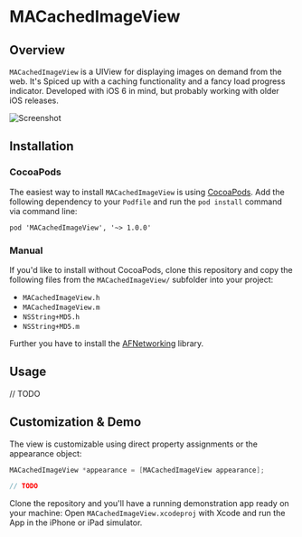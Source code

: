 # MACachedImageView
## Overview
`MACachedImageView` is a UIView for displaying images on demand from the web. It's Spiced up with a caching functionality and a fancy load progress indicator. Developed with iOS 6 in mind, but probably working with older iOS releases.

![Screenshot](https://raw.github.com/swissmanu/MACachedImageView/master/screenshot.png)

## Installation
### CocoaPods
The easiest way to install `MACachedImageView` is using [CocoaPods](http://cocoapods.org/). Add the following dependency to your `Podfile` and run the `pod install` command via command line:

	pod 'MACachedImageView', '~> 1.0.0'

### Manual
If you'd like to install without CocoaPods, clone this repository and copy the following files from the `MACachedImageView/` subfolder into your project:

* `MACachedImageView.h`
* `MACachedImageView.m`
* `NSString+MD5.h`
* `NSString+MD5.m`

Further you have to install the [AFNetworking](https://github.com/AFNetworking/AFNetworking) library.

## Usage
// TODO

## Customization & Demo
The view is customizable using direct property assignments or the appearance object:

```objective-c
MACachedImageView *appearance = [MACachedImageView appearance];

// TODO
```

Clone the repository and you'll have a running demonstration app ready on your machine: Open `MACachedImageView.xcodeproj` with Xcode and run the App in the iPhone or iPad simulator.